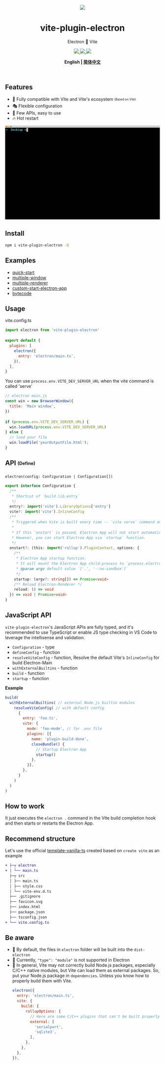 <p align="center">
  <img width="170" src="https://github.com/electron-vite/vite-plugin-electron/blob/main/logo.svg?raw=true">
</p>
<div align="center">
  <h1>vite-plugin-electron</h1>
</div>
<p align="center">Electron 🔗 Vite</p>
<p align="center">
  <a href="https://npmjs.com/package/vite-plugin-electron">
    <img src="https://img.shields.io/npm/v/vite-plugin-electron.svg">
  </a>
  <a href="https://npmjs.com/package/vite-plugin-electron">
    <img src="https://img.shields.io/npm/dm/vite-plugin-electron.svg">
  </a>
  <a href="https://discord.gg/YfjFuEgVUR">
    <img src="https://img.shields.io/badge/chat-discord-blue?logo=discord">
  </a>
</p>
<p align="center">
  <strong>
    <span>English</span>
    |
    <a href="https://github.com/electron-vite/vite-plugin-electron/blob/main/README.zh-CN.md">简体中文</a>
  </strong>
</p>

<br/>

## Features

- 🚀 Fully compatible with Vite and Vite's ecosystem <sub><sup>(Based on Vite)</sup></sub>
- 🎭 Flexible configuration
- 🐣 Few APIs, easy to use
- 🔥 Hot restart

![vite-plugin-electron.gif](https://github.com/caoxiemeihao/blog/blob/main/vite/vite-plugin-electron.gif?raw=true)

## Install

```sh
npm i vite-plugin-electron -D
```

## Examples

- [quick-start](https://github.com/electron-vite/vite-plugin-electron/tree/main/examples/quick-start)
- [multiple-window](https://github.com/electron-vite/vite-plugin-electron/tree/main/examples/multiple-window)
- [multiple-renderer](https://github.com/electron-vite/vite-plugin-electron/tree/main/examples/multiple-renderer)
- [custom-start-electron-app](https://github.com/electron-vite/vite-plugin-electron/tree/main/examples/custom-start-electron-app)
- [bytecode](https://github.com/electron-vite/vite-plugin-electron/tree/main/examples/bytecode)

## Usage

vite.config.ts

```js
import electron from 'vite-plugin-electron'

export default {
  plugins: [
    electron({
      entry: 'electron/main.ts',
    }),
  ],
}
```

You can use `process.env.VITE_DEV_SERVER_URL` when the vite command is called 'serve'

```js
// electron main.js
const win = new BrowserWindow({
  title: 'Main window',
})

if (process.env.VITE_DEV_SERVER_URL) {
  win.loadURL(process.env.VITE_DEV_SERVER_URL)
} else {
  // load your file
  win.loadFile('yourOutputFile.html');
}
```

## API <sub><sup>(Define)</sup></sub>

`electron(config: Configuration | Configuration[])`

```ts
export interface Configuration {
  /**
   * Shortcut of `build.lib.entry`
   */
  entry?: import('vite').LibraryOptions['entry']
  vite?: import('vite').InlineConfig
  /**
   * Triggered when Vite is built every time -- `vite serve` command only.
   * 
   * If this `onstart` is passed, Electron App will not start automatically.  
   * However, you can start Electroo App via `startup` function.  
   */
  onstart?: (this: import('rollup').PluginContext, options: {
    /**
     * Electron App startup function.  
     * It will mount the Electron App child-process to `process.electronApp`.  
     * @param argv default value `['.', '--no-sandbox']`
     */
    startup: (argv?: string[]) => Promise<void>
    /** Reload Electron-Renderer */
    reload: () => void
  }) => void | Promise<void>
}
```

## JavaScript API

`vite-plugin-electron`'s JavaScript APIs are fully typed, and it's recommended to use TypeScript or enable JS type checking in VS Code to leverage the intellisense and validation.

- `Configuration` - type
- `defineConfig` - function
- `resolveViteConfig` - function, Resolve the default Vite's `InlineConfig` for build Electron-Main
- `withExternalBuiltins` - function
- `build` - function
- `startup` - function

**Example**

```js
build(
  withExternalBuiltins( // external Node.js builtin modules
    resolveViteConfig( // with default config
      {
        entry: 'foo.ts',
        vite: {
          mode: 'foo-mode', // for .env file
          plugins: [{
            name: 'plugin-build-done',
            closeBundle() {
              // Startup Electron App
              startup()
            },
          }],
        },
      }
    )
  )
)
```

## How to work

It just executes the `electron .` command in the Vite build completion hook and then starts or restarts the Electron App.

## Recommend structure

Let's use the official [template-vanilla-ts](https://github.com/vitejs/vite/tree/main/packages/create-vite/template-vanilla-ts) created based on `create vite` as an example

```diff
+ ├─┬ electron
+ │ └── main.ts
  ├─┬ src
  │ ├── main.ts
  │ ├── style.css
  │ └── vite-env.d.ts
  ├── .gitignore
  ├── favicon.svg
  ├── index.html
  ├── package.json
  ├── tsconfig.json
+ └── vite.config.ts
```

## Be aware

- 🚨 By default, the files in `electron` folder will be built into the `dist-electron`
- 🚨 Currently, `"type": "module"` is not supported in Electron
- 🚨 In general, Vite may not correctly build Node.js packages, especially C/C++ native modules, but Vite can load them as external packages. So, put your Node.js package in `dependencies`. Unless you know how to properly build them with Vite.
  ```js
  electron({
    entry: 'electron/main.ts',
    vite: {
      build: {
        rollupOptions: {
          // Here are some C/C++ plugins that can't be built properly.
          external: [
            'serialport',
            'sqlite3',
          ],
        },
      },
    },
  }),
  ```

<!-- You can see 👉 [dependencies vs devDependencies](https://github.com/electron-vite/vite-plugin-electron-renderer#dependencies-vs-devdependencies) -->

